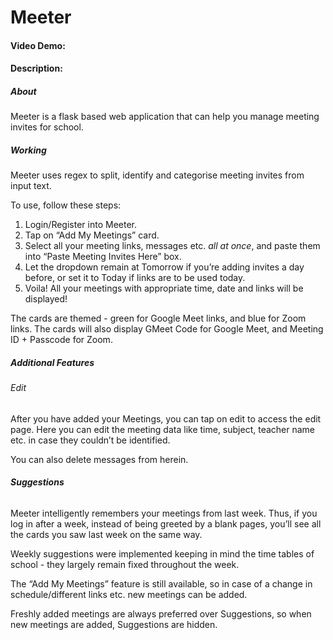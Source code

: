 # Meeter

#### Video Demo: <url>

#### Description:

##### About

Meeter is a flask based web application that can help you manage meeting invites for school.

##### Working

Meeter uses regex to split, identify and categorise meeting invites from input text.

To use, follow these steps:

1. Login/Register into Meeter.
2. Tap on “Add My Meetings” card.
3. Select all your meeting links, messages etc. *all at once*, and paste them into “Paste Meeting Invites Here” box.
4. Let the dropdown remain at Tomorrow if you’re adding invites a day before, or set it to Today if links are to be used today.
5. Voila! All your meetings with appropriate time, date and links will be displayed!

The cards are themed - green for Google Meet links, and blue for Zoom links. The cards will also display GMeet Code for Google Meet, and Meeting ID + Passcode for Zoom.

##### Additional Features

###### Edit

After you have added your Meetings, you can tap on edit to access the edit page. Here you can edit the meeting data like time, subject, teacher name etc. in case they couldn’t be identified.

You can also delete messages from herein.

###### **Suggestions**

Meeter intelligently remembers your meetings from last week. Thus, if you log in after a week, instead of being greeted by a blank pages, you’ll see all the cards you saw last week on the same way.

Weekly suggestions were implemented keeping in mind the time tables of school - they largely remain fixed throughout the week.

The “Add My Meetings” feature is still available, so in case of a change in schedule/different links etc. new meetings can be added.

Freshly added meetings are always preferred over Suggestions, so when new meetings are added, Suggestions are hidden.